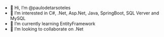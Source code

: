 - 👋 Hi, I’m @paulodetarsoteles
- 👀 I’m interested in C#, .Net, Asp.Net, Java, SpringBoot, SQL Verver and MySQL
- 🌱 I’m currently learning EntityFramework
- 💞️ I’m looking to collaborate on .Net

<!---
paulodetarsoteles/paulodetarsoteles is a ✨ special ✨ repository because its `README.md` (this file) appears on your GitHub profile.
You can click the Preview link to take a look at your changes.
--->
